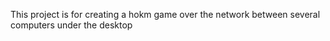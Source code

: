 This project is for creating a hokm game over the network between several computers under the desktop
